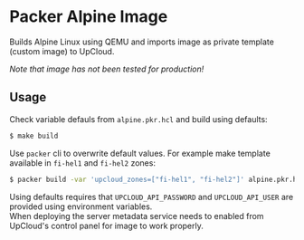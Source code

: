 # Packer Alpine Image

Builds Alpine Linux using QEMU and imports image as private template (custom image) to UpCloud.

_Note that image has not been tested for production!_

## Usage
Check variable defauls from `alpine.pkr.hcl` and build using defaults:
```bash
$ make build
```
Use `packer` cli to overwrite default values. For example make template available in `fi-hel1` and `fi-hel2` zones:
```bash
$ packer build -var 'upcloud_zones=["fi-hel1", "fi-hel2"]' alpine.pkr.hcl
```
Using defaults requires that `UPCLOUD_API_PASSWORD` and `UPCLOUD_API_USER` are provided using environment variables.  
When deploying the server metadata service needs to enabled from UpCloud's control panel for image to work properly.  
